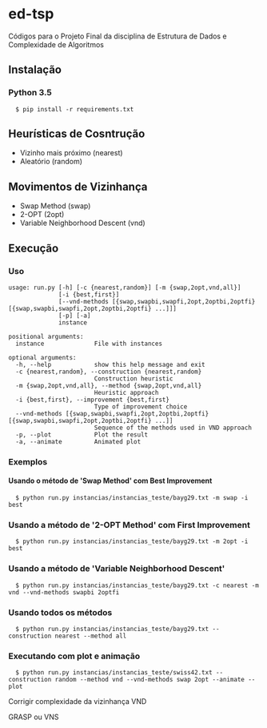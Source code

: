 # ed-tsp

Códigos para o Projeto Final da disciplina de Estrutura de Dados e Complexidade de Algoritmos

## Instalação

### Python 3.5

```
  $ pip install -r requirements.txt
```

## Heurísticas de Cosntrução

- Vizinho mais próximo (nearest)
- Aleatório (random)

## Movimentos de Vizinhança

- Swap Method (swap)
- 2-OPT (2opt)
- Variable Neighborhood Descent (vnd)

## Execução

### Uso

```
usage: run.py [-h] [-c {nearest,random}] [-m {swap,2opt,vnd,all}]
              [-i {best,first}]
              [--vnd-methods [{swap,swapbi,swapfi,2opt,2optbi,2optfi} [{swap,swapbi,swapfi,2opt,2optbi,2optfi} ...]]]
              [-p] [-a]
              instance

positional arguments:
  instance              File with instances

optional arguments:
  -h, --help            show this help message and exit
  -c {nearest,random}, --construction {nearest,random}
                        Construction heuristic
  -m {swap,2opt,vnd,all}, --method {swap,2opt,vnd,all}
                        Heuristic approach
  -i {best,first}, --improvement {best,first}
                        Type of improvement choice
  --vnd-methods [{swap,swapbi,swapfi,2opt,2optbi,2optfi} [{swap,swapbi,swapfi,2opt,2optbi,2optfi} ...]]
                        Sequence of the methods used in VND approach
  -p, --plot            Plot the result
  -a, --animate         Animated plot
```

### Exemplos

#### Usando o método de 'Swap Method' com Best Improvement

```
  $ python run.py instancias/instancias_teste/bayg29.txt -m swap -i best
```

### Usando a método de '2-OPT Method' com First Improvement

```
  $ python run.py instancias/instancias_teste/bayg29.txt -m 2opt -i best
```

### Usando a método de 'Variable Neighborhood Descent'

```
  $ python run.py instancias/instancias_teste/bayg29.txt -c nearest -m vnd --vnd-methods swapbi 2optfi
```

### Usando todos os métodos

```
  $ python run.py instancias/instancias_teste/bayg29.txt --construction nearest --method all
```

### Executando com plot e animação

```
  $ python run.py instancias/instancias_teste/swiss42.txt --construction random --method vnd --vnd-methods swap 2opt --animate --plot
```

Corrigir complexidade da vizinhança
VND

GRASP ou VNS
